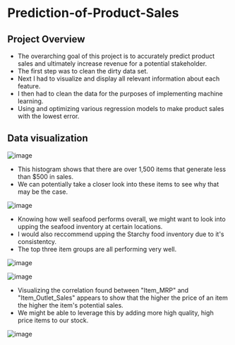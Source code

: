 # Prediction-of-Product-Sales

## Project Overview

- The overarching goal of this project is to accurately predict product sales and ultimately increase revenue for a potential stakeholder.
-  The first step was to clean the dirty data set.
-  Next I had to visualize and display all relevant information about each feature.
-  I then had to clean the data for the purposes of implementing machine learning.
-  Using and optimizing various regression models to make product sales with the lowest error.

  

## Data visualization
![image](https://github.com/ThomasLane1820/Prediction-of-Product-Sales/assets/139289105/f5a2c2f9-36f1-4405-b1e4-e5dea92ddd81)
- This histogram shows that there are over 1,500 items that generate less than $500 in sales.
- We can potentially take a closer look into these items to see why that may be the case.





![image](https://github.com/ThomasLane1820/Prediction-of-Product-Sales/assets/139289105/d51e6016-8d6e-4d65-843f-00cba7bb85c7)
- Knowing how well seafood performs overall, we might want to look into upping the seafood inventory at certain locations.
- I would also reccommend upping the Starchy food inventory due to it's consistentcy.
- The top three item groups are all performing very well.



![image](https://github.com/ThomasLane1820/Prediction-of-Product-Sales/assets/139289105/1a1b0f20-56e0-470b-a53a-147ef23c55d9)

![image](https://github.com/ThomasLane1820/Prediction-of-Product-Sales/assets/139289105/e9b8c45d-c840-482d-9641-cf4aa44f552d)
- Visualizing the correlation found between "Item_MRP" and "Item_Outlet_Sales" appears to show that the higher the price of an item the higher the item's potential sales.
- We might be able to leverage this by adding more high quality, high price items to our stock.

![image](https://github.com/ThomasLane1820/Prediction-of-Product-Sales/assets/139289105/336a7666-eb6a-48c5-843b-f3e5cbc7252b)


